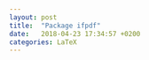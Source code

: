 ```yaml
---
layout: post
title:  "Package ifpdf"
date:   2018-04-23 17:34:57 +0200
categories: LaTeX
---
```


<script src="https://gist.github.com/stephmnt/3b29980f2efc070a60c649a97e5b4f91.js"></script>
